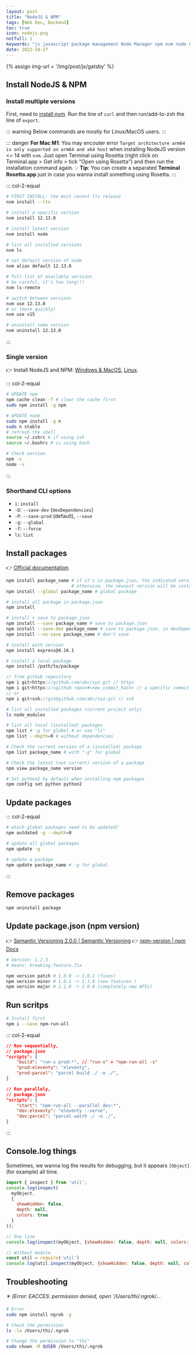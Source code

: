 ```yaml
---
layout: post
title: "NodeJS & NPM"
tags: [Web Dev, Backend]
toc: true
icon: nodejs.png
notfull: 1
keywords: "js javascript package management Node Manager npm nvm node nodejs yarn js cli env environment"
date: 2022-10-27
---
```


{% assign img-url = '/img/post/js/gatsby' %}

## Install NodeJS & NPM

### Install multiple versions

First, need to [install nvm](https://github.com/nvm-sh/nvm). Run the line of `curl` and then run/add-to-zsh the line of `export`.

::: warning
Below commands are mostly for Linux/MacOS users.
:::

::: danger
**For Mac M1**: You may encouter error `Target architecture arm64 is only supported on arm64 and x64 host` when installing NodeJS version <= 14 with `nvm`. Just open Terminal using Rosetta (right click on Terminal.app > Get info > tick "Open using Rosetta") and then run the installation command again. 💡 **Tip**: You can create a separated **Terminal Rosetta.app** just in case you wanna install something using Rosetta.
:::

::: col-2-equal
``` bash
# FIRST INSTALL: the most recent lts release
nvm install --lts
```

``` bash
# install a specific version
nvm install 12.13.0
```

``` bash
# install latest version
nvm install node
```

``` bash
# list all installed versions
nvm ls
```

``` bash
# set default version of node
nvm alias default 12.13.0
```

``` bash
# full list of available versions
# be careful, it's too long!!!
nvm ls-remote
```

``` bash
# switch between versions
nvm use 12.13.0
# or (more quickly)
nvm use v15
```

``` bash
# uninstall some version
nvm uninstall 12.13.0
```
:::



### Single version

:point_right: Install NodeJS and NPM: [Windows & MacOS](https://nodejs.org/en/download), [Linux](https://github.com/nodesource/distributions/blob/master/README.md#installation-instructions).

::: col-2-equal
``` bash
# UPDATE npm
npm cache clean -f # clear the cache first
sudo npm install -g npm
```

``` bash
# UPDATE node
sudo npm install -g n
sudo n stable
# refresh the shell
source ~/.zshrc # if using zsh
source ~/.bashrc # is using bash
```

``` bash
# Check version
npm -v
node -v
```
:::

### Shorthand CLI options

<div class="two-columns-list" markdown="1">

- `i`: `install`
- `-D`: `--save-dev` (`devDependencies`)
- `-P`: `--save-prod` (default), `--save`
- `-g`: `--global`
- `-f`: `--force`
- `ls`: `list`
</div>

## Install packages

👉 [Official documentation](https://docs.npmjs.com/cli/install#:~:text=Install%20the%20dependencies%20in%20the,json%20.).

``` bash
npm install package_name # if it's in package.json, the indicated version will be installed
                         # otherwise, the newsest version will be installed
npm install --global package_name # global package
```

``` bash
# install all package in package.json
npm install
```

``` bash
# install + save to package.json
npm install --save package_name # save to package.json
npm install --save-dev package_name # save to package.json, in devDependencies
npm install --no-save package_name # don't save
```

``` bash
# install with version
npm install express@4.16.1
```

``` bash
# install a local package
npm install /path/to/package
```

``` js
// from github repository
npm i git+https://github.com/abc/xyz.git // https
npm i git+https://<github repo>#<new_commit_hash> // a specific commit
// or
npm i git+ssh://git@github.com/abc/xyz.git // ssh
```

``` bash
# list all installed packages (current project only)
ls node_modules
```

``` bash
# list all local (installed) packages
npm list # -g for globel # or use "ls"
npm list --depth=0 # without dependencies

# Check the current version of a (installed) package
npm list package_name # with "-g" for global

# Check the latest (not current) version of a package
npm view package_name version
```

``` bash
# Set python2 by default when installing npm packages
npm config set python python2
```

## Update packages

::: col-2-equal
``` bash
# which global packages need to be updated?
npm outdated -g --depth=0

# update all global packages
npm update -g
```

``` bash
# update a package
npm update package_name # -g for global
```
:::

## Remove packages

``` bash
npm uninstall package
```

## Update package.json (npm version)

👉 [Semantic Versioning 2.0.0 | Semantic Versioning](https://semver.org/)
👉 [npm-version | npm Docs](https://docs.npmjs.com/cli/v8/commands/npm-version)

```bash
# Version: 1.2.3
# means: breaking.feature.fix

npm version patch # 1.0.0 -> 1.0.1 (fixes)
npm version minor # 1.0.1 -> 1.1.0 (new features )
npm version major # 1.1.0 -> 2.0.0 (completely new APIs)
```

## Run scritps

``` bash
# Install first
npm i --save npm-run-all
```

::: col-2-equal

``` json
// Run sequentially,
// package.json
"scripts": {
	"build": "run-s prod:*", // "run-s" = "npm-run-all -s"
	"prod:eleventy": "eleventy",
	"prod:parcel": "parcel build ./ -o ./",
}
```

``` json
// Run parallely,
// package.json
"scripts": {
	"start": "npm-run-all --parallel dev:*",
	"dev:eleventy": "eleventy --serve",
	"dev:parcel": "parcel watch ./ -o ./",
}
```
:::

## Console.log things

Sometimes, we wanna log the results for debugging, but it appears `[Object]` (for example) all time.

```js
import { inspect } from 'util';
console.log(inspect(
  myObject,
  {
    showHidden: false,
    depth: null,
    colors: true
  }
));

// One line
console.log(inspect(myObject, {showHidden: false, depth: null, colors: true}))
```

```js
// Without module
const util = require('util')
console.log(util.inspect(myObject, {showHidden: false, depth: null, colors: true}));
```



## Troubleshooting

:eight_pointed_black_star: _[Error: EACCES: permission denied, open '/Users/thi/.ngrok/..._

```bash
# Error
sudo npm install ngrok -g

# Check the permission
ls -la /Users/thi/.ngrok

# Change the permission to "thi"
sudo chown -R $USER /Users/thi/.ngrok
```

